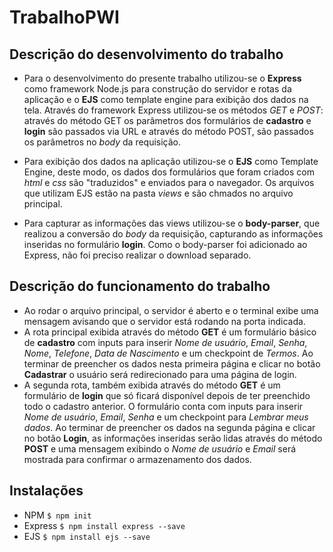 # TrabalhoPWI
 
## Descrição do desenvolvimento do trabalho
- Para o desenvolvimento do presente trabalho utilizou-se o **Express** como framework Node.js para construção do servidor e rotas da aplicação e o **EJS** como template engine para exibição dos dados na tela. Através do framework Express utilizou-se os métodos *GET* e *POST*: através do método GET os parâmetros dos formulários de **cadastro** e **login** são passados via URL e através do método POST, são passados os parâmetros no *body* da requisição.

- Para exibição dos dados na aplicação utilizou-se o **EJS** como Template Engine, deste modo, os dados dos formulários que foram criados com *html* e *css* são "traduzidos" e enviados para o navegador. Os arquivos que utilizam EJS estão na pasta *views* e são chmados no arquivo principal.

- Para capturar as informações das views utilizou-se o **body-parser**, que realizou a conversão do *body* da requisição, capturando as informações inseridas no formulário **login**. Como o body-parser foi adicionado ao Express, não foi preciso realizar o download separado.

## Descrição do funcionamento do trabalho
- Ao rodar o arquivo principal, o servidor é aberto e o terminal exibe uma mensagem avisando que o servidor está rodando na porta indicada.
- A rota principal exibida através do método **GET** é um formulário básico de **cadastro** com inputs para inserir *Nome de usuário*, *Email*, *Senha*, *Nome*, *Telefone*, *Data de Nascimento* e um checkpoint de *Termos*. Ao terminar de preencher os dados nesta primeira página e clicar no botão **Cadastrar** o usuário será redirecionado para uma página de login.
- A segunda rota, também exibida através do método **GET** é um formulário de **login** que só ficará disponível depois de ter preenchido todo o cadastro anterior. O formulário conta com inputs para inserir *Nome de usuário*, *Email*, *Senha* e um checkpoint para *Lembrar meus dados*. Ao terminar de preencher os dados na segunda página e clicar no botão **Login**, as informações inseridas serão lidas através do método **POST** e uma mensagem exibindo o *Nome de usuário* e *Email* será mostrada para confirmar o armazenamento dos dados.

## Instalações
- NPM
`$ npm init`
- Express
`$ npm install express --save`
- EJS
`$ npm install ejs --save`

